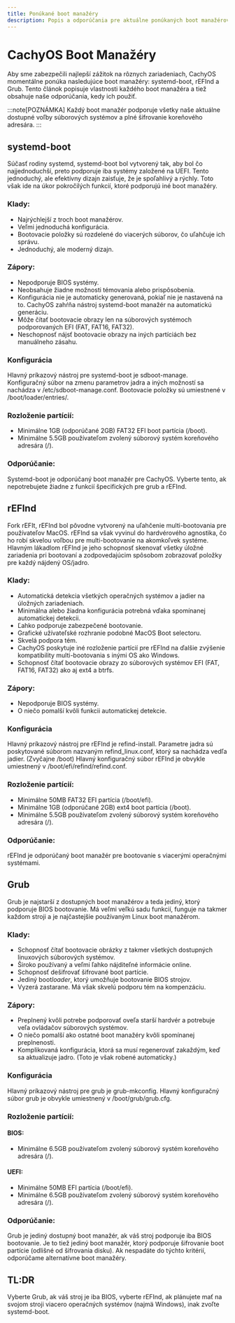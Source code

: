 ```yaml
---
title: Ponúkané boot manažéry
description: Popis a odporúčania pre aktuálne ponúkaných boot manažérov
---
```


# CachyOS Boot Manažéry

Aby sme zabezpečili najlepší zážitok na rôznych zariadeniach, CachyOS momentálne ponúka nasledujúce boot manažéry: systemd-boot, rEFInd a Grub. Tento článok popisuje vlastnosti každého boot manažéra a tiež obsahuje naše odporúčania, kedy ich použiť.

:::note[POZNÁMKA]
Každý boot manažér podporuje všetky naše aktuálne dostupné voľby súborových systémov a plné šifrovanie koreňového adresára.
:::

## systemd-boot

Súčasť rodiny systemd, systemd-boot bol vytvorený tak, aby bol čo najjednoduchší, preto podporuje iba systémy založené na UEFI. Tento jednoduchý, ale efektívny dizajn zaisťuje, že je spoľahlivý a rýchly. Toto však ide na úkor pokročilých funkcií, ktoré podporujú iné boot manažéry.

### Klady:
- Najrýchlejší z troch boot manažérov.
- Veľmi jednoduchá konfigurácia.
- Bootovacie položky sú rozdelené do viacerých súborov, čo uľahčuje ich správu.
- Jednoduchý, ale moderný dizajn.

### Zápory:
- Nepodporuje BIOS systémy.
- Neobsahuje žiadne možnosti témovania alebo prispôsobenia.
- Konfigurácia nie je automaticky generovaná, pokiaľ nie je nastavená na to. CachyOS zahŕňa nástroj systemd-boot manažér na automatickú generáciu.
- Môže čítať bootovacie obrazy len na súborových systémoch podporovaných EFI (FAT, FAT16, FAT32).
- Neschopnosť nájsť bootovacie obrazy na iných partíciách bez manuálneho zásahu.

### Konfigurácia
Hlavný príkazový nástroj pre systemd-boot je sdboot-manage.
Konfiguračný súbor na zmenu parametrov jadra a iných možností sa nachádza v /etc/sdboot-manage.conf.
Bootovacie položky sú umiestnené v /boot/loader/entries/.

### Rozloženie partícií:
- Minimálne 1GB (odporúčané 2GB) FAT32 EFI boot partícia (/boot).
- Minimálne 5.5GB používateľom zvolený súborový systém koreňového adresára (/).

### Odporúčanie:
Systemd-boot je odporúčaný boot manažér pre CachyOS. Vyberte tento, ak nepotrebujete žiadne z funkcií špecifických pre grub a rEFInd.

## rEFInd

Fork rEFIt, rEFInd bol pôvodne vytvorený na uľahčenie multi-bootovania pre používateľov MacOS. rEFInd sa však vyvinul do hardvérového agnostika, čo ho robí skvelou voľbou pre multi-bootovanie na akomkoľvek systéme. Hlavným lákadlom rEFInd je jeho schopnosť skenovať všetky úložné zariadenia pri bootovaní a zodpovedajúcim spôsobom zobrazovať položky pre každý nájdený OS/jadro.

### Klady:
- Automatická detekcia všetkých operačných systémov a jadier na úložných zariadeniach.
- Minimálna alebo žiadna konfigurácia potrebná vďaka spomínanej automatickej detekcii.
- Ľahko podporuje zabezpečené bootovanie.
- Grafické užívateľské rozhranie podobné MacOS Boot selectoru.
- Skvelá podpora tém.
- CachyOS poskytuje iné rozloženie partícií pre rEFInd na ďalšie zvýšenie kompatibility multi-bootovania s inými OS ako Windows.
- Schopnosť čítať bootovacie obrazy zo súborových systémov EFI (FAT, FAT16, FAT32) ako aj ext4 a btrfs.

### Zápory:
- Nepodporuje BIOS systémy.
- O niečo pomalší kvôli funkcii automatickej detekcie.

### Konfigurácia
Hlavný príkazový nástroj pre rEFInd je refind-install.
Parametre jadra sú poskytované súborom nazvaným refind_linux.conf, ktorý sa nachádza vedľa jadier. (Zvyčajne /boot)
Hlavný konfiguračný súbor rEFInd je obvykle umiestnený v /boot/efi/refind/refind.conf.

### Rozloženie partícií:
- Minimálne 50MB FAT32 EFI partícia (/boot/efi).
- Minimálne 1GB (odporúčané 2GB) ext4 boot partícia (/boot).
- Minimálne 5.5GB používateľom zvolený súborový systém koreňového adresára (/).

### Odporúčanie:
rEFInd je odporúčaný boot manažér pre bootovanie s viacerými operačnými systémami.

## Grub

Grub je najstarší z dostupných boot manažérov a teda jediný, ktorý podporuje BIOS bootovanie. Má veľmi veľkú sadu funkcií, funguje na takmer každom stroji a je najčastejšie používaným Linux boot manažérom.

### Klady:
- Schopnosť čítať bootovacie obrázky z takmer všetkých dostupných linuxových súborových systémov.
- Široko používaný a veľmi ľahko nájditeľné informácie online.
- Schopnosť dešifrovať šifrované boot partície.
- Jediný boot*loader*, ktorý umožňuje bootovanie BIOS strojov.
- Vyzerá zastarane. Má však skvelú podporu tém na kompenzáciu.

### Zápory:
- Preplnený kvôli potrebe podporovať oveľa starší hardvér a potrebuje veľa ovládačov súborových systémov.
- O niečo pomalší ako ostatné boot manažéry kvôli spomínanej preplnenosti.
- Komplikovaná konfigurácia, ktorá sa musí regenerovať zakaždým, keď sa aktualizuje jadro. (Toto je však robené automaticky.)

### Konfigurácia
Hlavný príkazový nástroj pre grub je grub-mkconfig.
Hlavný konfiguračný súbor grub je obvykle umiestnený v /boot/grub/grub.cfg.

### Rozloženie partícií:
#### BIOS:
- Minimálne 6.5GB používateľom zvolený súborový systém koreňového adresára (/).
#### UEFI:
- Minimálne 50MB EFI partícia (/boot/efi).
- Minimálne 6.5GB používateľom zvolený súborový systém koreňového adresára (/).

### Odporúčanie:
Grub je jediný dostupný boot manažér, ak váš stroj podporuje iba BIOS bootovanie. Je to tiež jediný boot manažér, ktorý podporuje šifrovanie boot partície (odlišné od šifrovania disku). Ak nespadáte do týchto kritérií, odporúčame alternatívne boot manažéry.

## TL:DR
Vyberte Grub, ak váš stroj je iba BIOS, vyberte rEFInd, ak plánujete mať na svojom stroji viacero operačných systémov (najmä Windows), inak zvoľte systemd-boot.
